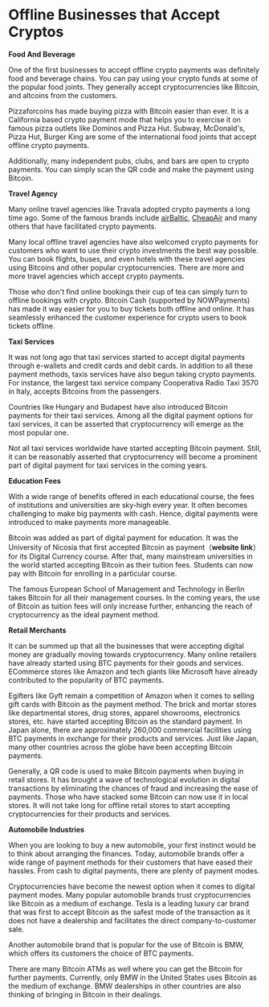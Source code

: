 # Offline Businesses that Accept Cryptos

**Food And Beverage**

One of the first businesses to accept offline crypto payments was definitely food and beverage chains. You can pay using your crypto funds at some of the popular food joints. They generally accept cryptocurrencies like Bitcoin, and altcoins from the customers.

Pizzaforcoins has made buying pizza with Bitcoin easier than ever. It is a California based crypto payment mode that helps you to exercise it on famous pizza outlets like Dominos and Pizza Hut. Subway, McDonald's, Pizza Hut, Burger King are some of the international food joints that accept offline crypto payments.

Additionally, many independent pubs, clubs, and bars are open to crypto payments. You can simply scan the QR code and make the payment using Bitcoin.

**Travel Agency**

Many online travel agencies like Travala adopted crypto payments a long time ago. Some of the famous brands include [airBaltic](hhttps://www.airbaltic.com/en-LV/index), [CheapAir](https://www.cheapair.com) and many others that have facilitated crypto payments.

Many local offline travel agencies have also welcomed crypto payments for customers who want to use their crypto investments the best way possible. You can book flights, buses, and even hotels with these travel agencies using Bitcoins and other popular cryptocurrencies. There are more and more travel agencies which accept crypto payments.

Those who don't find online bookings their cup of tea can simply turn to offline bookings with crypto. Bitcoin Cash (supported by NOWPayments) has made it way easier for you to buy tickets both offline and online. It has seamlessly enhanced the customer experience for crypto users to book tickets offline.

**Taxi Services**

It was not long ago that taxi services started to accept digital payments through e-wallets and credit cards and debit cards. In addition to all these payment methods, taxis services have also begun taking crypto payments. For instance, the largest taxi service company Cooperativa Radio Taxi 3570 in Italy, accepts Bitcoins from the passengers.

Countries like Hungary and Budapest have also introduced Bitcoin payments for their taxi services. Among all the digital payment options for taxi services, it can be asserted that cryptocurrency will emerge as the most popular one.

Not all taxi services worldwide have started accepting Bitcoin payment. Still, it can be reasonably asserted that cryptocurrency will become a prominent part of digital payment for taxi services in the coming years.

**Education Fees**

With a wide range of benefits offered in each educational course, the fees of institutions and universities are sky-high every year. It often becomes challenging to make big payments with cash. Hence, digital payments were introduced to make payments more manageable.

Bitcoin was added as part of digital payment for education. It was the University of Nicosia that first accepted Bitcoin as payment（**website link**） for its Digital Currency course. After that, many mainstream universities in the world started accepting Bitcoin as their tuition fees. Students can now pay with Bitcoin for enrolling in a particular course.

The famous European School of Management and Technology in Berlin takes Bitcoin for all their management courses. In the coming years, the use of Bitcoin as tuition fees will only increase further, enhancing the reach of cryptocurrency as the ideal payment method.

**Retail Merchants**

It can be summed up that all the businesses that were accepting digital money are gradually moving towards cryptocurrency. Many online retailers have already started using BTC payments for their goods and services. ECommerce stores like Amazon and tech giants like Microsoft have already contributed to the popularity of BTC payments.

Egifters like Gyft remain a competition of Amazon when it comes to selling gift cards with Bitcoin as the payment method. The brick and mortar stores like departmental stores, drug stores, apparel showrooms, electronics stores, etc. have started accepting Bitcoin as the standard payment. In Japan alone, there are approximately 260,000 commercial facilities using BTC payments in exchange for their products and services. Just like Japan, many other countries across the globe have been accepting Bitcoin payments.

Generally, a QR code is used to make Bitcoin payments when buying in retail stores. It has brought a wave of technological evolution in digital transactions by eliminating the chances of fraud and increasing the ease of payments. Those who have stacked some Bitcoin can now use it in local stores. It will not take long for offline retail stores to start accepting cryptocurrencies for their products and services.

**Automobile Industries**

When you are looking to buy a new automobile, your first instinct would be to think about arranging the finances. Today, automobile brands offer a wide range of payment methods for their customers that have eased their hassles. From cash to digital payments, there are plenty of payment modes.

Cryptocurrencies have become the newest option when it comes to digital payment modes. Many popular automobile brands trust cryptocurrencies like Bitcoin as a medium of exchange. Tesla is a leading luxury car brand that was first to accept Bitcoin as the safest mode of the transaction as it does not have a dealership and facilitates the direct company-to-customer sale.

Another automobile brand that is popular for the use of Bitcoin is BMW, which offers its customers the choice of BTC payments.

There are many Bitcoin ATMs as well where you can get the Bitcoin for further payments. Currently, only BMW in the United States uses Bitcoin as the medium of exchange. BMW dealerships in other countries are also thinking of bringing in Bitcoin in their dealings.